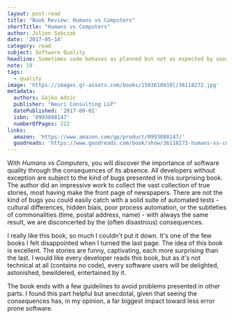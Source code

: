 ```yaml
---
layout: post-read
title: "Book Review: Humans vs Computers"
shortTitle: "Humans vs Computers"
author: Julien Sobczak
date: '2017-05-14'
category: read
subject: Software Quality
headline: Sometimes code behaves as planned but not as expected by users.
note: 19
tags:
  - quality
image: 'https://images.gr-assets.com/books/1503610919l/36118272.jpg'
metadata:
  authors: Gojko Adzic
  publisher: "Neuri Consulting LLP"
  datePublished: '2017-09-01'
  isbn: '0993088147'
  numberOfPages: 222
links:
  amazon: 'https://www.amazon.com/gp/product/0993088147/'
  goodreads: 'https://www.goodreads.com/book/show/36118272-humans-vs-computers'
---
```


With *Humans vs Computers*, you will discover the importance of software quality through the consequences of its absence. All developers without exception are subject to the kind of bugs presented in this surprising book. The author did an impressive work to collect the vast collection of true stories, most having make the front page of newspapers. There are not the kind of bugs you could easily catch with a solid suite of automated tests - cultural differences, hidden biais, poor process automation, or the subtleties of commonalities (time, postal address, name) - with always the same result, we are  disconcerted by the (often disastrous) consequences.

I really like this book, so much I couldn't put it down. It's one of the few books I felt disappointed when I turned the last page. The idea of this book is excellent. The stories are funny, captivating, each more surprising than the last. I would like every developer reads this book, but as it's not technical at all (contains no code), every software users will be delighted, astonished, bewildered, entertained by it.

The book ends with a few guidelines to avoid problems presented in other parts. I found this part helpful but anecdotal, given that seeing the consequences has, in my opinion, a far biggest impact toward less error prone software.